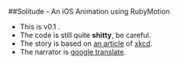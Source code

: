 ##Solitude - An iOS Animation using RubyMotion

* This is v0.1 .
* The code is still quite __shitty__, be careful.
* The story is based on [an article](http://what-if.xkcd.com/9/) of [xkcd](http://www.xkcd.com).
* The narrator is [google translate](http://translate.google.com/).